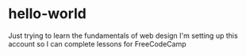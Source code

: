 # hello-world
Just trying to learn the fundamentals of web design
I'm setting up this account so I can complete lessons for FreeCodeCamp

